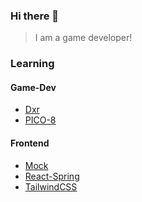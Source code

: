 ### Hi there 👋
> I am a game developer!

### Learning

#### Game-Dev
* [Dxr](https://github.com/NVIDIAGameWorks/DxrTutorials)
* [PICO-8](https://github.com/pico-8/awesome-PICO-8)

#### Frontend
* [Mock](https://github.com/nuysoft/Mock)
* [React-Spring](https://github.com/pmndrs/react-spring)
* [TailwindCSS](https://github.com/tailwindlabs/tailwindcss)


<!--
**LASER-Yi/LASER-Yi** is a ✨ _special_ ✨ repository because its `README.md` (this file) appears on your GitHub profile.

Here are some ideas to get you started:

- 🔭 I’m currently working on ...
- 🌱 I’m currently learning ...
- 👯 I’m looking to collaborate on ...
- 🤔 I’m looking for help with ...
- 💬 Ask me about ...
- 📫 How to reach me: ...
- 😄 Pronouns: ...
- ⚡ Fun fact: ...
-->
